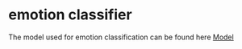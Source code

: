 # emotion classifier
 
The model used for emotion classification can be found here
[Model](https://github.com/priya-dwivedi/face_and_emotion_detection/tree/master/emotion_detector_models)
